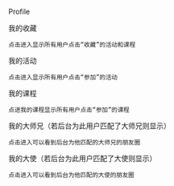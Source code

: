 Profile

我的收藏

```
点击进入显示所有用户点击“收藏”的活动和课程
```

我的活动

```
点击进入显示所有用户点击“参加”的活动
```

我的课程

```
点进我的课程显示所有用户点击“参加”的课程
```

我的大师兄（若后台为此用户匹配了大师兄则显示）

```
点击进入可以看到后台为他匹配的大师兄的朋友圈
```

我的大使（若后台为此用户匹配了大使则显示）

```
点击进入可以看到后台为他匹配的大使的朋友圈
```



